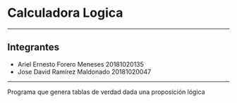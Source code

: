 # Calculadora Logica
---
## Integrantes
- Ariel Ernesto Forero Meneses 20181020135
- Jose David Ramirez Maldonado 20181020047
---
Programa que genera tablas de verdad dada una proposición lógica
